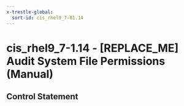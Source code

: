 ```yaml
---
x-trestle-global:
  sort-id: cis_rhel9_7-01.14
---
```


# cis_rhel9_7-1.14 - \[REPLACE_ME\] Audit System File Permissions (Manual)

## Control Statement
